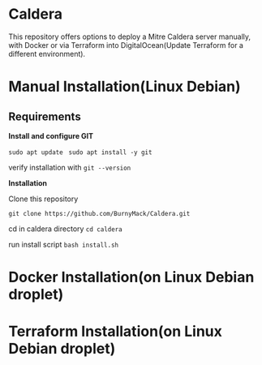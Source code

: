 # Caldera

This repository offers options to deploy a Mitre Caldera server manually, with Docker or via Terraform into DigitalOcean(Update Terraform for a different environment).

# Manual Installation(Linux Debian)
## Requirements

**Install and configure GIT**

```sudo apt update```
``` sudo apt install -y git```

verify installation with 
```git --version```

**Installation**

Clone this repository

```git clone https://github.com/BurnyMack/Caldera.git```

cd in caldera directory 
```cd caldera```

run install script
```bash install.sh```

# Docker Installation(on Linux Debian droplet)
# Terraform Installation(on Linux Debian droplet)
